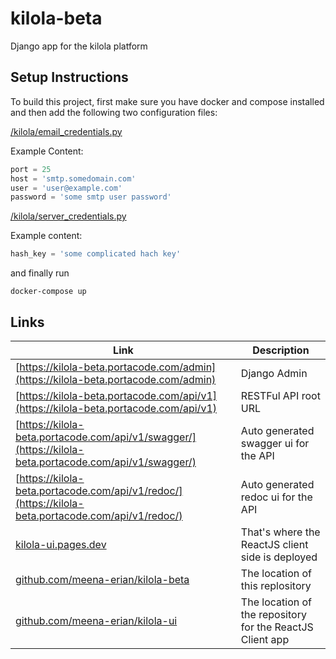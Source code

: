 # kilola-beta

Django app for the kilola platform

## Setup Instructions

To build this project, first make sure you have docker and compose installed and then
add the following two configuration files:

[/kilola/email_credentials.py](/kilola/email_credentials.py)

Example Content:

```py
port = 25
host = 'smtp.somedomain.com'
user = 'user@example.com'
password = 'some smtp user password'
```

[/kilola/server_credentials.py](/kilola/server_credentials.py)

Example content:

```py
hash_key = 'some complicated hach key'
```

and finally run
```
docker-compose up
```

## Links

| Link | Description |
|------|-------------|
|[https://kilola-beta.portacode.com/admin](https://kilola-beta.portacode.com/admin) | Django Admin |
|[https://kilola-beta.portacode.com/api/v1](https://kilola-beta.portacode.com/api/v1) | RESTFul API root URL |
|[https://kilola-beta.portacode.com/api/v1/swagger/](https://kilola-beta.portacode.com/api/v1/swagger/) | Auto generated swagger ui for the API |
|[https://kilola-beta.portacode.com/api/v1/redoc/](https://kilola-beta.portacode.com/api/v1/redoc/) | Auto generated redoc ui for the API |
|[kilola-ui.pages.dev](https://kilola-ui.pages.dev/terms) | That's where the ReactJS client side is deployed |
|[github.com/meena-erian/kilola-beta](https://github.com/meena-erian/kilola-beta) | The location of this replository |
|[github.com/meena-erian/kilola-ui](https://github.com/meena-erian/kilola-ui) | The location of the repository for the ReactJS Client app |